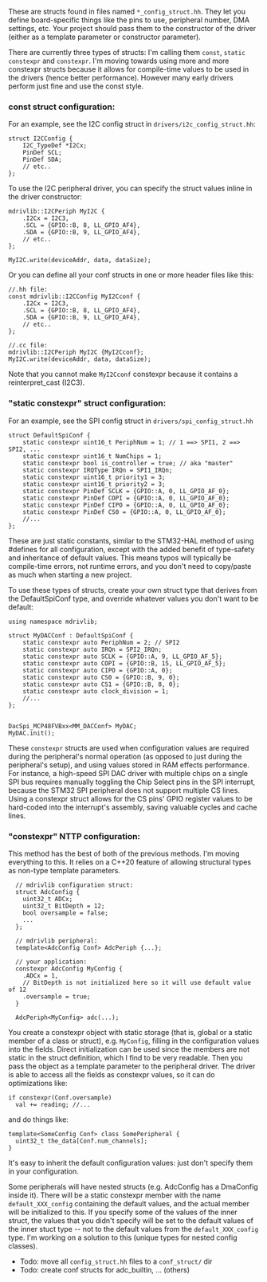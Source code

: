
These are structs found in files named `*_config_struct.hh`. They let you define board-specific things like the pins to use, peripheral number, DMA settings, etc. Your project should pass them to the constructor of the driver (either as a template parameter or constructor parameter).
  
There are currently three types of structs: I'm calling them `const`, `static constexpr` and `constexpr`. 
I'm moving towards using more and more constexpr structs because it allows for compile-time values to be used in the drivers (hence better performance). However many early drivers perform just fine and use the const style.

### const struct configuration:

For an example, see the I2C config struct in `drivers/i2c_config_struct.hh`:

```
struct I2CConfig {
	I2C_TypeDef *I2Cx;
	PinDef SCL;
	PinDef SDA;
	// etc..
};
```

To use the I2C peripheral driver, you can specify the struct values inline in the driver constructor:

```
mdrivlib::I2CPeriph MyI2C { 
	.I2Cx = I2C3, 
	.SCL = {GPIO::B, 8, LL_GPIO_AF4},
	.SDA = {GPIO::B, 9, LL_GPIO_AF4},
	// etc..
};

MyI2C.write(deviceAddr, data, dataSize);

```

Or you can define all your conf structs in one or more header files like this:

```
//.hh file:
const mdrivlib::I2CConfig MyI2Cconf {
	.I2Cx = I2C3,
	.SCL = {GPIO::B, 8, LL_GPIO_AF4},
	.SDA = {GPIO::B, 9, LL_GPIO_AF4},
	// etc..
};

//.cc file:
mdrivlib::I2CPeriph MyI2C {MyI2Cconf};
MyI2C.write(deviceAddr, data, dataSize);
```

Note that you cannot make `MyI2Cconf` constexpr because it contains a reinterpret_cast (I2C3).

### "static constexpr" struct configuration: ###

For an example, see the SPI config struct in `drivers/spi_config_struct.hh`

```
struct DefaultSpiConf {
	static constexpr uint16_t PeriphNum = 1; // 1 ==> SPI1, 2 ==> SPI2, ...
	static constexpr uint16_t NumChips = 1;
	static constexpr bool is_controller = true; // aka "master"
	static constexpr IRQType IRQn = SPI1_IRQn;
	static constexpr uint16_t priority1 = 3;
	static constexpr uint16_t priority2 = 3;
	static constexpr PinDef SCLK = {GPIO::A, 0, LL_GPIO_AF_0};
	static constexpr PinDef COPI = {GPIO::A, 0, LL_GPIO_AF_0};
	static constexpr PinDef CIPO = {GPIO::A, 0, LL_GPIO_AF_0};
	static constexpr PinDef CS0 = {GPIO::A, 0, LL_GPIO_AF_0};
	//...
};
```

These are just static constants, similar to the STM32-HAL method of using #defines for all configuration, except with the added benefit of type-safety and inheritance of default values. This means typos will typically be compile-time errors, not runtime errors, and you don't need to copy/paste as much when starting a new project.

To use these types of structs, create your own struct type that derives from the DefaultSpiConf type, and override whatever values you don't want to be default:

```
using namespace mdrivlib;

struct MyDACConf : DefaultSpiConf {
	static constexpr auto PeriphNum = 2; // SPI2
	static constexpr auto IRQn = SPI2_IRQn;
	static constexpr auto SCLK = {GPIO::A, 9, LL_GPIO_AF_5};
	static constexpr auto COPI = {GPIO::B, 15, LL_GPIO_AF_5};
	static constexpr auto CIPO = {GPIO::A, 0};
	static constexpr auto CS0 = {GPIO::B, 9, 0};
	static constexpr auto CS1 = {GPIO::B, 8, 0};
	static constexpr auto clock_division = 1;
	//...
};


DacSpi_MCP48FVBxx<MM_DACConf> MyDAC;
MyDAC.init();
```

These `constexpr` structs are used when configuration values are required during the peripheral's normal operation (as opposed to just during the peripheral's setup), and using values stored in RAM effects performance. For instance, a high-speed SPI DAC driver with multiple chips on a single SPI bus requires manually toggling the Chip Select pins in the SPI interrupt, because the STM32 SPI peripheral does not support multiple CS lines. Using a constexpr struct allows for the CS pins' GPIO register values to be hard-coded into the interrupt's assembly, saving valuable cycles and cache lines.

### "constexpr" NTTP configuration: ###

This method has the best of both of the previous methods. I'm moving everything to this. It relies on a C++20 feature of allowing structural types as non-type template parameters. 

```
  // mdrivlib configuration struct:
  struct AdcConfig {
  	uint32_t ADCx;
	uint32_t BitDepth = 12;
	bool oversample = false;
  	...
  };

  // mdrivlib peripheral:
  template<AdcConfig Conf> AdcPeriph {...};

  // your application:
  constexpr AdcConfig MyConfig {
  	.ADCx = 1,
	// BitDepth is not initialized here so it will use default value of 12
	.oversample = true;
  }

  AdcPeriph<MyConfig> adc(...);
  ```

  You create a constexpr object with static storage (that is, global or a static member of a class or struct), e.g. `MyConfig`, filling in the configuration values into the fields. Direct initialization can be used since the members are not static in the struct definition, which I find to be very readable. Then you pass the object as a template parameter to the peripheral driver. The driver is able to access all the fields as constexpr values, so it can do optimizations like:
  ```
  if constexpr(Conf.oversample)
  	val += reading; //...
  ```
  and do things like:

  ```
  template<SomeConfig Conf> class SomePeripheral {
  	uint32_t the_data[Conf.num_channels];
  }
  ```
	
  It's easy to inherit the default configuration values: just don't specify them in your configuration. 

  Some peripherals will have nested structs (e.g. AdcConfig has a DmaConfig inside it). There will be a static constexpr member with the name `default_XXX_config` containing the default values, and the actual member will be initialized to this. If you specify some of the values of the inner struct, the values that you didn't specify will be set to the default values of the inner stuct type -- not to the default values from the `default_XXX_config` type. I'm working on a solution to this (unique types for nested config classes).



  - Todo: move all `config_struct.hh` files to a `conf_struct/` dir
  - Todo: create conf structs for adc_builtin, ... (others)


